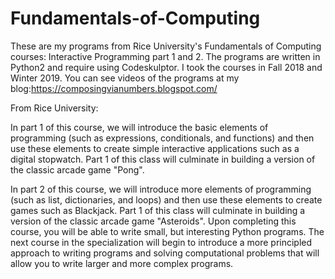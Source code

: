 # Fundamentals-of-Computing
These are my programs from Rice University's Fundamentals of Computing courses: Interactive Programming part 1 and 2.
The programs are written in Python2 and require using Codeskulptor. I took the courses in Fall 2018 and Winter 2019.
You can see videos of the programs at my blog:https://composingvianumbers.blogspot.com/

From Rice University:

In part 1 of this course, we will introduce the basic elements of programming (such as expressions, conditionals, and functions) and then use these elements to create simple interactive applications such as a digital stopwatch.  Part 1 of this class will culminate in building a version of the classic arcade game "Pong".

In part 2 of this course, we will introduce more elements of programming (such as list, dictionaries, and loops) and then use these elements to create games such as Blackjack.  Part 1 of this class will culminate in building a version of the classic arcade game "Asteroids".  Upon completing this course, you will be able to write small, but interesting Python programs.  The next course in the specialization will begin to introduce a more principled approach to writing programs and solving computational problems that will allow you to write larger and more complex programs.
